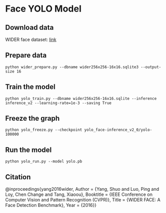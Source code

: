 Face YOLO Model
===============

## Download data

WIDER face dataset: [link](http://mmlab.ie.cuhk.edu.hk/projects/WIDERFace/)

## Prepare data

```
python wider_prepare.py --dbname wider256x256-16x16.sqlite3 --output-size 16
```

## Train the model

```
python yolo_train.py --dbname wider256x256-16x16.sqlite --inference inference_v2 --learning-rate=1e-3 --saving True
```

## Freeze the graph

```
python yolo_freeze.py --checkpoint yolo_face-inference_v2_0/yolo-100000
```

## Run the model

```
python yolo_run.py --model yolo.pb
```

## Citation

@inproceedings{yang2016wider,
	Author = {Yang, Shuo and Luo, Ping and Loy, Chen Change and Tang, Xiaoou},
	Booktitle = {IEEE Conference on Computer Vision and Pattern Recognition (CVPR)},
	Title = {WIDER FACE: A Face Detection Benchmark},
	Year = {2016}}

